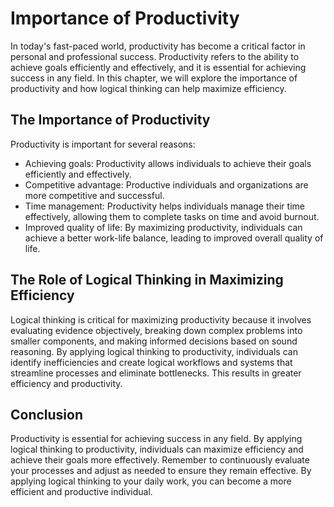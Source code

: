 Importance of Productivity
===================================================

In today's fast-paced world, productivity has become a critical factor in personal and professional success. Productivity refers to the ability to achieve goals efficiently and effectively, and it is essential for achieving success in any field. In this chapter, we will explore the importance of productivity and how logical thinking can help maximize efficiency.

The Importance of Productivity
------------------------------

Productivity is important for several reasons:

* Achieving goals: Productivity allows individuals to achieve their goals efficiently and effectively.
* Competitive advantage: Productive individuals and organizations are more competitive and successful.
* Time management: Productivity helps individuals manage their time effectively, allowing them to complete tasks on time and avoid burnout.
* Improved quality of life: By maximizing productivity, individuals can achieve a better work-life balance, leading to improved overall quality of life.

The Role of Logical Thinking in Maximizing Efficiency
-----------------------------------------------------

Logical thinking is critical for maximizing productivity because it involves evaluating evidence objectively, breaking down complex problems into smaller components, and making informed decisions based on sound reasoning. By applying logical thinking to productivity, individuals can identify inefficiencies and create logical workflows and systems that streamline processes and eliminate bottlenecks. This results in greater efficiency and productivity.

Conclusion
----------

Productivity is essential for achieving success in any field. By applying logical thinking to productivity, individuals can maximize efficiency and achieve their goals more effectively. Remember to continuously evaluate your processes and adjust as needed to ensure they remain effective. By applying logical thinking to your daily work, you can become a more efficient and productive individual.
